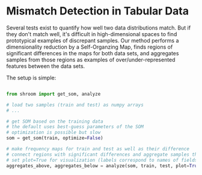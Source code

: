 # Mismatch Detection in Tabular Data

Several tests exist to quantify how well two data distributions match.
But if they don't match well, it's difficult in high-dimensional spaces to find prototypical examples of discrepant samples.
Our method performs a dimensionality reduction by a Self-Organzing Map, finds regions of significant differences in the maps for both data sets, and aggregates samples from those regions as examples of over/under-represented features between the data sets.

The setup is simple:

```python

from shroom import get_som, analyze

# load two samples (train and test) as numpy arrays
# ...

# get SOM based on the training data
# the default uses best-guess parameters of the SOM
# optimization is possible but slow
som = get_som(train, optimize=False)

# make frequency maps for train and test as well as their difference
# connect regions with significant differences and aggregate samples therein
# set plot=True for visualization (labels correspond to names of fields in train/test)
aggregates_above, aggregates_below = analyze(som, train, test, plot=True, labels=labels)
```
